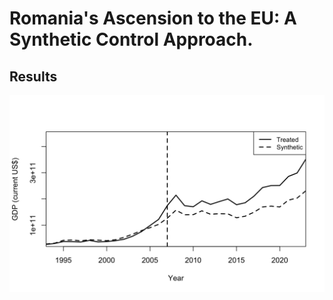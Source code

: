 # Romania's Ascension to the EU: A Synthetic Control Approach.
 
## Results
![alt text](results/romania-EU-SCM.png)